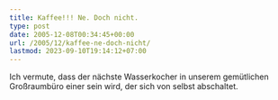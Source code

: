 ```yaml
---
title: Kaffee!!! Ne. Doch nicht.
type: post
date: 2005-12-08T00:34:45+00:00
url: /2005/12/kaffee-ne-doch-nicht/
lastmod: 2023-09-10T19:14:12+07:00
---
```

Ich vermute, dass der nächste Wasserkocher in unserem gemütlichen Großraumbüro einer sein wird, der sich von selbst abschaltet.
